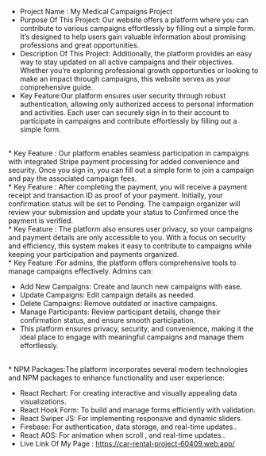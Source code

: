 * Project Name : My Medical Campaigns Project </br>
* Purpose Of This Project: Our website offers a platform where you can contribute to various campaigns effortlessly by filling out a simple form. It’s designed to help users gain valuable information about promising professions and great opportunities. </br>  
* Description Of This Project: Additionally, the platform provides an easy way to stay updated on all active campaigns and their objectives. Whether you’re exploring professional growth opportunities or looking to make an impact through campaigns, this website serves as your comprehensive guide. </br>  
* Key Feature:Our platform ensures user security through robust authentication, allowing only authorized access to personal information and activities. Each user can securely sign in to their account to participate in campaigns and contribute effortlessly by filling out a simple form.
</br>
* Key Feature : Our platform enables seamless participation in campaigns with integrated Stripe payment processing for added convenience and security. Once you sign in, you can fill out a simple form to join a campaign and pay the associated campaign fees.
</br>
* Key Feature : After completing the payment, you will receive a payment receipt and transaction ID as proof of your payment. Initially, your confirmation status will be set to Pending. The campaign organizer will review your submission and update your status to Confirmed once the payment is verified.
</br>
* Key Feature : The platform also ensures user privacy, so your campaigns and payment details are only accessible to you. With a focus on security and efficiency, this system makes it easy to contribute to campaigns while keeping your participation and payments organized.
</br>
* Key Feature :For admins, the platform offers comprehensive tools to manage campaigns effectively. Admins can:

* Add New Campaigns: Create and launch new campaigns with ease. </br>
* Update Campaigns: Edit campaign details as needed. </br>
* Delete Campaigns: Remove outdated or inactive campaigns. </br>
* Manage Participants: Review participant details, change their confirmation status, and ensure smooth participation. </br>
* This platform ensures privacy, security, and convenience, making it the ideal place to engage with meaningful campaigns and manage them effortlessly. </br>


</br>
* NPM Packages:The platform incorporates several modern technologies and NPM packages to enhance functionality and user experience: </br>

* React Rechart: For creating interactive and visually appealing data visualizations. </br>  
* React Hook Form: To build and manage forms efficiently with validation. </br>  
* React Swiper JS: For implementing responsive and dynamic sliders. </br>  
* Firebase: For authentication, data storage, and real-time updates.. </br>  
* React AOS: For animation when scroll , and real-time updates.. </br>  
* Live Link Of My Page : https://car-rental-project-60409.web.app/